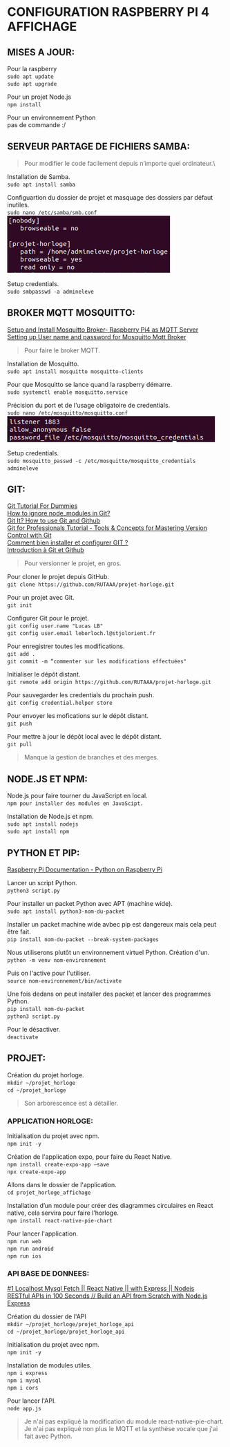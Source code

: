 # CONFIGURATION RASPBERRY PI 4 AFFICHAGE



## MISES A JOUR:

Pour la raspberry\
`sudo apt update`\
`sudo apt upgrade`

Pour un projet Node.js\
`npm install`

Pour un environnement Python\
pas de commande :/



## SERVEUR PARTAGE DE FICHIERS SAMBA:

> Pour modifier le code facilement depuis n’importe quel ordinateur.\

Installation de Samba.\
`sudo apt install samba`

Configuartion du dossier de projet et masquage des dossiers par défaut inutiles.\
`sudo nano /etc/samba/smb.conf`\
![samba conf](images/samba_conf.png)

Setup credentials.\
`sudo smbpasswd -a admineleve`



## BROKER MQTT MOSQUITTO:

[Setup and Install Mosquitto Broker- Raspberry Pi4 as MQTT Server](https://youtu.be/BFyPzC6No8k?si=yaYbwkmueGrIWXSd)\
[Setting up User name and password for Mosquitto Mqtt Broker](https://youtu.be/fknowuQJ9MA?si=DsKx_oQQzqU5aEiB)

> Pour faire le broker MQTT.

Installation de Mosquitto.\
`sudo apt install mosquitto mosquitto-clients`

Pour que Mosquitto se lance quand la raspberry démarre.\
`sudo systemctl enable mosquitto.service`

Précision du port et de l'usage obligatoire de credentials.\
`sudo nano /etc/mosquitto/mosquitto.conf`\
![mosquitto conf](images/mosquitto_conf.png)

Setup credentials.\
`sudo mosquitto_passwd -c /etc/mosquitto/mosquitto_credentials admineleve`



## GIT:

[Git Tutorial For Dummies](https://youtu.be/mJ-qvsxPHpY?si=GAC6qJtvvqqgGeE5)\
[How to ignore node_modules in Git?](https://youtu.be/rvndnqFtMM8?si=01Ux7OH_qp97oBZz)\
[Git It? How to use Git and Github](https://youtu.be/HkdAHXoRtos?si=RcD2uHCtQeXyChwc)\
[Git for Professionals Tutorial - Tools & Concepts for Mastering Version Control with Git](https://youtu.be/Uszj_k0DGsg?si=br6XSmKvCokl0ZO7)\
[Comment bien installer et configurer GIT ?](https://youtu.be/b9TGUG8rmeI?si=uTU4FV2dOvlCJBxZ)\
[Introduction à Git et Github](https://youtu.be/8bC9M50WT1Q?si=i52kIIFUp5t3arvk)

> Pour versionner le projet, en gros.

Pour cloner le projet depuis GitHub.\
`git clone https://github.com/RUTAAA/projet-horloge.git`


Pour un projet avec Git.\
`git init`

Configurer Git pour le projet.\
`git config user.name "Lucas LB"`\
`git config user.email leborloch.l@stjolorient.fr`

Pour enregistrer toutes les modifications.\
`git add .`\
`git commit -m “commenter sur les modifications effectuées"`

Initialiser le dépôt distant.\
`git remote add origin https://github.com/RUTAAA/projet-horloge.git`

Pour sauvegarder les credentials du prochain push.\
`git config credential.helper store`

Pour envoyer les mofications sur le dépôt distant.\
`git push`

Pour mettre à jour le dépôt local avec le dépôt distant.\
`git pull`

> Manque la gestion de branches et des merges.



## NODE.JS ET NPM:

Node.js pour faire tourner du JavaScript en local.\
`npm pour installer des modules en JavaScipt.`

Installation de Node.js et npm.\
`sudo apt install nodejs`\
`sudo apt install npm`



## PYTHON ET PIP:

[Raspberry Pi Documentation - Python on Raspberry Pi](https://www.raspberrypi.com/documentation/computers/os.html#python-on-raspberry-pi)

Lancer un script Python.\
`python3 script.py`

Pour installer un packet Python avec APT (machine wide).\
`sudo apt install python3-nom-du-packet`

Installer un packet machine wide avbec pip est dangereux mais cela peut être fait.\
`pip install nom-du-packet --break-system-packages`

Nous utiliserons plutôt un environnement virtuel Python. Création d'un.\
`python -m venv nom-environnement`

Puis on l'active pour l'utiliser.\
`source nom-environnement/bin/activate`

Une fois dedans on peut installer des packet et lancer des programmes Python.\
`pip install nom-du-packet`\
`python3 script.py`

Pour le désactiver.\
`deactivate`





## PROJET:

Création du projet horloge.\
`mkdir ~/projet_horloge`\
`cd ~/projet_horloge`

> Son arborescence est à détailler.



### APPLICATION HORLOGE:

Initialisation du projet avec npm.\
`npm init -y`

Création de l'application expo, pour faire du React Native.\
`npm install create-expo-app –save`\
`npx create-expo-app`

Allons dans le dossier de l'application.\
`cd projet_horloge_affichage`

Installation d’un module pour créer des diagrammes circulaires en React native, cela servira pour faire l’horloge.\
`npm install react-native-pie-chart`

Pour lancer l'application.\
`npm run web`\
`npm run android`\
`npm run ios`



### API BASE DE DONNEES:

[#1 Localhost Mysql Fetch || React Native || with Express || Nodejs](https://youtu.be/ztTM50ZuKNo?si=1PKbUbIeFN3MngUk)\
[RESTful APIs in 100 Seconds // Build an API from Scratch with Node.js Express](https://youtu.be/-MTSQjw5DrM?si=mDwYJAMdDAM92gAj)

Création du dossier de l'API\
`mkdir ~/projet_horloge/projet_horloge_api`\
`cd ~/projet_horloge/projet_horloge_api`

Initialisation du projet avec npm.\
`npm init -y`

Installation de modules utiles.\
`npm i express`\
`npm i mysql`\
`npm i cors`

Pour lancer l'API.\
`node app.js`





> Je n'ai pas expliqué la modification du module react-native-pie-chart.
> Je n'ai pas expliqué non plus le MQTT et la synthèse vocale que j'ai fait avec Python.
